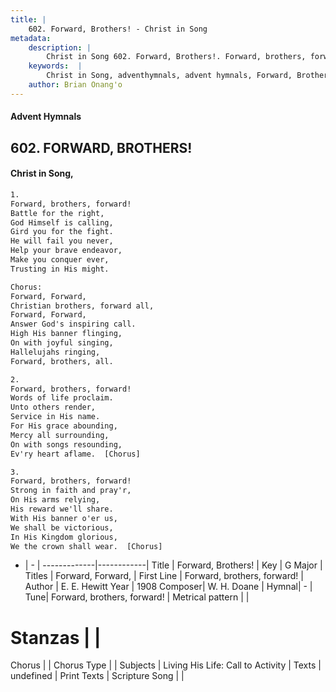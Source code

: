 ```yaml
---
title: |
    602. Forward, Brothers! - Christ in Song
metadata:
    description: |
        Christ in Song 602. Forward, Brothers!. Forward, brothers, forward! Battle for the right, God Himself is calling, Gird you for the fight. He will fail you never, Help your brave endeavor, Make you conquer ever, Trusting in His might. Chorus: Forward, Forward, Christian brothers, forward all, Forward, Forward, Answer God's inspiring call. High His banner flinging, On with joyful singing, Hallelujahs ringing, Forward, brothers, all.
    keywords:  |
        Christ in Song, adventhymnals, advent hymnals, Forward, Brothers!, Forward, brothers, forward!. Forward, Forward,
    author: Brian Onang'o
---
```


#### Advent Hymnals
## 602. FORWARD, BROTHERS!
####  Christ in Song,

```txt
1.
Forward, brothers, forward!
Battle for the right,
God Himself is calling,
Gird you for the fight.
He will fail you never,
Help your brave endeavor,
Make you conquer ever,
Trusting in His might.

Chorus:
Forward, Forward,
Christian brothers, forward all,
Forward, Forward,
Answer God's inspiring call.
High His banner flinging,
On with joyful singing,
Hallelujahs ringing,
Forward, brothers, all.

2.
Forward, brothers, forward!
Words of life proclaim.
Unto others render,
Service in His name.
For His grace abounding,
Mercy all surrounding,
On with songs resounding,
Ev'ry heart aflame.  [Chorus]

3.
Forward, brothers, forward!
Strong in faith and pray'r,
On His arms relying,
His reward we'll share.
With His banner o'er us,
We shall be victorious,
In His Kingdom glorious,
We the crown shall wear.  [Chorus]


```

- |   -  |
-------------|------------|
Title | Forward, Brothers! |
Key | G Major |
Titles | Forward, Forward, |
First Line | Forward, brothers, forward! |
Author | E. E. Hewitt
Year | 1908
Composer| W. H. Doane |
Hymnal|  - |
Tune| Forward, brothers, forward! |
Metrical pattern | |
# Stanzas |  |
Chorus |  |
Chorus Type |  |
Subjects | Living His Life: Call to Activity |
Texts | undefined |
Print Texts | 
Scripture Song |  |
    
